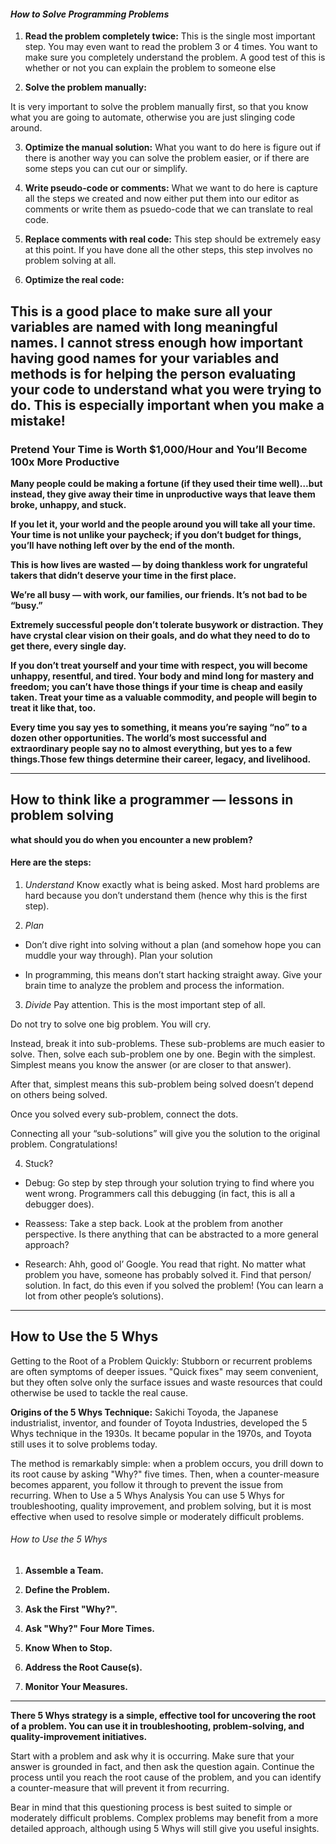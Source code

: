 
#### *How to Solve Programming Problems*

1. **Read the problem completely twice:**
This is the single most important step. You may even want to read the problem 3 or 4 times.
You want to make sure you completely understand the problem. A good test of this is whether or not you can explain the problem to someone else

2. **Solve the problem manually:**

It is very important to solve the problem manually first, so that you know what you are going to automate, otherwise you are just slinging code around.

3. **Optimize the manual solution:**
What you want to do here is figure out if there is another way you can solve the problem easier, or if there are some steps you can cut our or simplify.

4. **Write pseudo-code or comments:**
What we want to do here is capture all the steps we created and now either put them into our editor as comments or write them as psuedo-code that we can translate to real code.

5. **Replace comments with real code:**
This step should be extremely easy at this point. If you have done all the other steps, this step involves no problem solving at all.


6. **Optimize the real code:**

This is a good place to make sure all your variables are named with long meaningful names. I cannot stress enough how important having good names for your variables and methods is for helping the person evaluating your code to understand what you were trying to do. This is especially important when you make a mistake!
--------------------------------------------

### Pretend Your Time is Worth $1,000/Hour and You’ll Become 100x More Productive

**Many people could be making a fortune (if they used their time well)…but instead, they give away their time in unproductive ways that leave them broke, unhappy, and stuck.**

**If you let it, your world and the people around you will take all your time. Your time is not unlike your paycheck; if you don’t budget for things, you’ll have nothing left over by the end of the month.**

**This is how lives are wasted — by doing thankless work for ungrateful takers that didn’t deserve your time in the first place.**

**We’re all busy — with work, our families, our friends. It’s not bad to be “busy.”**

**Extremely successful people don’t tolerate busywork or distraction. They have crystal clear vision on their goals, and do what they need to do to get there, every single day.**

**If you don’t treat yourself and your time with respect, you will become unhappy, resentful, and tired. Your body and mind long for mastery and freedom; you can’t have those things if your time is cheap and easily taken. Treat your time as a valuable commodity, and people will begin to treat it like that, too.**

**Every time you say yes to something, it means you’re saying “no” to a dozen other opportunities. The world’s most successful and extraordinary people say no to almost everything, but yes to a few things.Those few things determine their career, legacy, and livelihood.**


--------------------------------------------------------------------

## How to think like a programmer — lessons in problem solving

**what should you do when you encounter a new problem?**

#### Here are the steps:

1. *Understand*
Know exactly what is being asked. Most hard problems are hard because you don’t understand them (hence why this is the first step).

2. *Plan*
* Don’t dive right into solving without a plan (and somehow hope you can muddle your way through). Plan your solution

* In programming, this means don’t start hacking straight away. Give your brain time to analyze the problem and process the information.

3. *Divide*
Pay attention. This is the most important step of all.

Do not try to solve one big problem. You will cry.

Instead, break it into sub-problems. These sub-problems are much easier to solve. Then, solve each sub-problem one by one. Begin with the simplest. Simplest means you know the answer (or are closer to that answer).

After that, simplest means this sub-problem being solved doesn’t depend on others being solved.

Once you solved every sub-problem, connect the dots.

Connecting all your “sub-solutions” will give you the solution to the original problem. Congratulations!


4. Stuck?

* Debug: Go step by step through your solution trying to find where you went wrong. Programmers call this debugging (in fact, this is all a debugger does).

* Reassess: Take a step back. Look at the problem from another perspective. Is there anything that can be abstracted to a more general approach?

* Research: Ahh, good ol’ Google. You read that right. No matter what problem you have, someone has probably solved it. Find that person/ solution. In fact, do this even if you solved the problem! (You can learn a lot from other people’s solutions).

----------------------------------------------------------------------------

## How to Use the 5 Whys

Getting to the Root of a Problem Quickly: Stubborn or recurrent problems are often symptoms of deeper issues. "Quick fixes" may seem convenient, but they often solve only the surface issues and waste resources that could otherwise be used to tackle the real cause.

**Origins of the 5 Whys Technique:**
Sakichi Toyoda, the Japanese industrialist, inventor, and founder of Toyota Industries, developed the 5 Whys technique in the 1930s. It became popular in the 1970s, and Toyota still uses it to solve problems today.

The method is remarkably simple: when a problem occurs, you drill down to its root cause by asking "Why?" five times. Then, when a counter-measure becomes apparent, you follow it through to prevent the issue from recurring. When to Use a 5 Whys Analysis
You can use 5 Whys for troubleshooting, quality improvement, and problem solving, but it is most effective when used to resolve simple or moderately difficult problems.


###### How to Use the 5 Whys

1. **Assemble a Team.**

2. **Define the Problem.**

3. **Ask the First "Why?".**

4. **Ask "Why?" Four More Times.**

5. **Know When to Stop.**

6. **Address the Root Cause(s).**

7. **Monitor Your Measures.**
---------------------------------------------------




**There 5 Whys strategy is a simple, effective tool for uncovering the root of a problem. You can use it in troubleshooting, problem-solving, and quality-improvement initiatives.**

Start with a problem and ask why it is occurring. Make sure that your answer is grounded in fact, and then ask the question again. Continue the process until you reach the root cause of the problem, and you can identify a counter-measure that will prevent it from recurring.

Bear in mind that this questioning process is best suited to simple or moderately difficult problems. Complex problems may benefit from a more detailed approach, although using 5 Whys will still give you useful insights.




